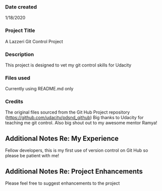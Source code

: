 ### Date created
1/18/2020

### Project Title
A Lazzeri Git Control Project

### Description
This project is designed to vet my git control skills for Udacity

### Files used
Currently using README.md only

### Credits
The original files sourced from the Git Hub Project repository (https://github.com/udacity/pdsnd_github) Big thanks to Udacity for teaching me git control.  Also big shout out to my awesome mentor Ramya!

## Additional Notes Re: My Experience
Fellow developers, this is my first use of version control on Git Hub so please be patient with me!

## Additional Notes Re: Project Enhancements
Please feel free to suggest enhancements to the project

